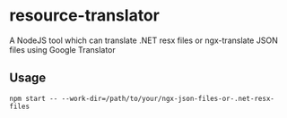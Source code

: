 # resource-translator
A NodeJS tool which can translate .NET resx files or ngx-translate JSON files using Google Translator

## Usage

	npm start -- --work-dir=/path/to/your/ngx-json-files-or-.net-resx-files
